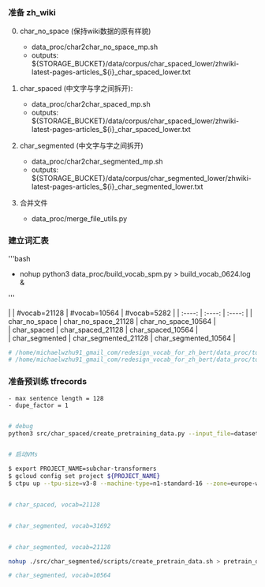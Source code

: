 

### 准备 zh_wiki

0. char_no_space (保持wiki数据的原有样貌)
    - data_proc/char2char_no_space_mp.sh
    - outputs: ${STORAGE_BUCKET}/data/corpus/char_spaced_lower/zhwiki-latest-pages-articles_${i}_char_spaced_lower.txt

1. char_spaced (中文字与字之间拆开):
    - data_proc/char2char_spaced_mp.sh
    - outputs: ${STORAGE_BUCKET}/data/corpus/char_spaced_lower/zhwiki-latest-pages-articles_${i}_char_spaced_lower.txt

2. char_segmented (中文字与字之间拆开)
    - data_proc/char2char_segmented_mp.sh
    - outputs: ${STORAGE_BUCKET}/data/corpus/char_segmented_lower/zhwiki-latest-pages-articles_${i}_char_segmented_lower.txt

3. 合并文件
    - data_proc/merge_file_utils.py



### 建立词汇表

'''bash

- nohup python3 data_proc/build_vocab_spm.py > build_vocab_0624.log &

'''
    


|  | #vocab=21128 | #vocab=10564 |  #vocab=5282   |
| :----: | :----: | :----: | 
| char_no_space	     |      char_no_space_21128     |   char_no_space_10564      |   
|  char_spaced       |     char_spaced_21128      |   char_spaced_10564    |   
|  char_segmented       |       char_segmented_21128    |     char_segmented_10564       |

```bash
# /home/michaelwzhu91_gmail_com/redesign_vocab_for_zh_bert/data_proc/tokenizers/sentencepiece/char_segmented-21128-clean.model
# /home/michaelwzhu91_gmail_com/redesign_vocab_for_zh_bert/data_proc/tokenizers/sentencepiece/char_segmented-21128-clean.vocab

```


### 准备预训练 tfrecords

    - max sentence length = 128
    - dupe_factor = 1
    
```bash

# debug
python3 src/char_spaced/create_pretraining_data.py --input_file=datasets/zh_sample/wiki.valid.raw --output_file=experiments/zh_sample/wiki.valid.%s.tfrecord --do_lower_case=True --do_whole_word_mask=True --max_seq_length=128 --max_predictions_per_seq=13 --masked_lm_prob=0.1 --dupe_factor=2 --bert_tokenizer_name data_proc/tokenizers/char_spaced_21128-vocab.txt


# 启动VMs

$ export PROJECT_NAME=subchar-transformers
$ gcloud config set project ${PROJECT_NAME}
$ ctpu up --tpu-size=v3-8 --machine-type=n1-standard-16 --zone=europe-west4-a --tf-version=1.15 --name=h-bert-0


# char_spaced, vocab=21128


# char_segmented, vocab=31692


# char_segmented, vocab=21128

nohup ./src/char_segmented/scripts/create_pretrain_data.sh > pretrain_data_char_segmented.log &

# char_segmented, vocab=10564



```

